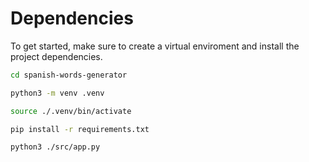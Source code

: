 # Dependencies

To get started, make sure to create a virtual enviroment and install the project dependencies.
```bash
cd spanish-words-generator
```

```bash
python3 -m venv .venv
```

```bash
source ./.venv/bin/activate
```


```bash
pip install -r requirements.txt
```

```bash
python3 ./src/app.py
```

